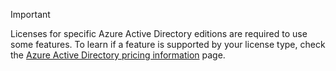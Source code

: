 > [!IMPORTANT]
> Licenses for specific Azure Active Directory editions are required to use some features. To learn if a feature is supported by your license type, check the [Azure Active Directory pricing information](https://azure.microsoft.com/pricing/details/active-directory/) page. 